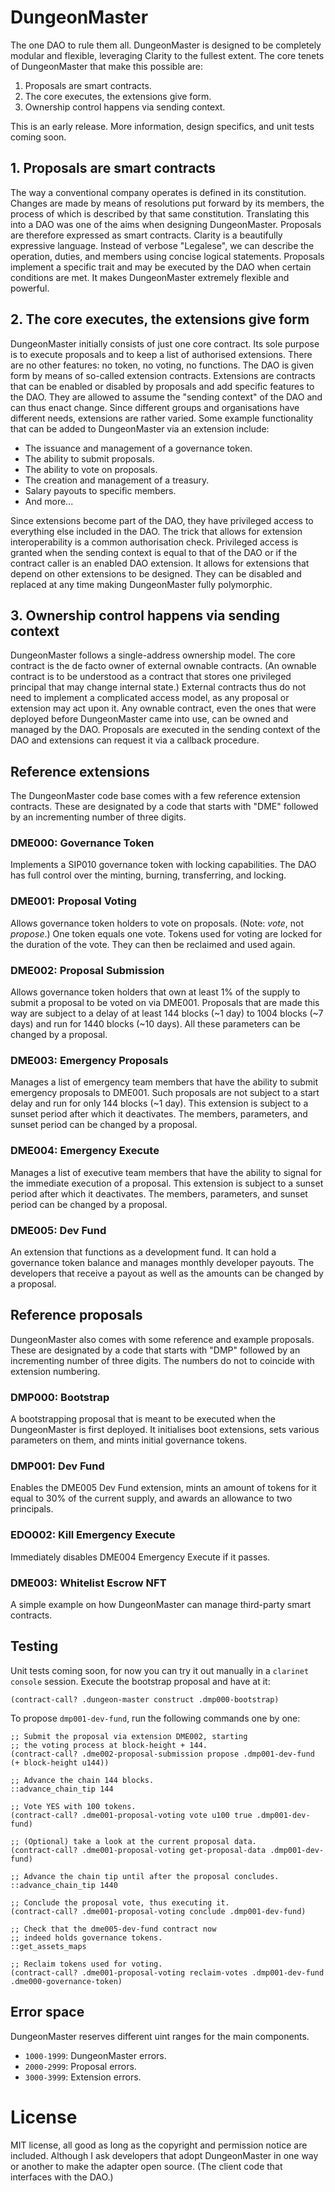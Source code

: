 # DungeonMaster

The one DAO to rule them all. DungeonMaster is designed to be completely modular and flexible, leveraging Clarity to the fullest extent. The core tenets of DungeonMaster that make this possible are:

1. Proposals are smart contracts.
2. The core executes, the extensions give form.
3. Ownership control happens via sending context.

This is an early release. More information, design specifics, and unit tests coming soon.

## 1. Proposals are smart contracts

The way a conventional company operates is defined in its constitution. Changes are made by means of resolutions put forward by its members, the process of which is described by that same constitution. Translating this into a DAO was one of the aims when designing DungeonMaster. Proposals are therefore expressed as smart contracts. Clarity is a beautifully expressive language. Instead of verbose "Legalese", we can describe the operation, duties, and members using concise logical statements. Proposals implement a specific trait and may be executed by the DAO when certain conditions are met. It makes DungeonMaster extremely flexible and powerful.

## 2. The core executes, the extensions give form

DungeonMaster initially consists of just one core contract. Its sole purpose is to execute proposals and to keep a list of authorised extensions. There are no other features: no token, no voting, no functions. The DAO is given form by means of so-called extension contracts. Extensions are contracts that can be enabled or disabled by proposals and add specific features to the DAO. They are allowed to assume the "sending context" of the DAO and can thus enact change. Since different groups and organisations have different needs, extensions are rather varied. Some example functionality that can be added to DungeonMaster via an extension include:

- The issuance and management of a governance token.
- The ability to submit proposals.
- The ability to vote on proposals.
- The creation and management of a treasury.
- Salary payouts to specific members.
- And more...

Since extensions become part of the DAO, they have privileged access to everything else included in the DAO. The trick that allows for extension interoperability is a common authorisation check. Privileged access is granted when the sending context is equal to that of the DAO or if the contract caller is an enabled DAO extension. It allows for extensions that depend on other extensions to be designed. They can be disabled and replaced at any time making DungeonMaster fully polymorphic.

## 3. Ownership control happens via sending context

DungeonMaster follows a single-address ownership model. The core contract is the de facto owner of external ownable contracts. (An ownable contract is to be understood as a contract that stores one privileged principal that may change internal state.) External contracts thus do not need to implement a complicated access model, as any proposal or extension may act upon it. Any ownable contract, even the ones that were deployed before DungeonMaster came into use, can be owned and managed by the DAO. Proposals are executed in the sending context of the DAO and extensions can request it via a callback procedure.

## Reference extensions

The DungeonMaster code base comes with a few reference extension contracts. These are designated by a code that starts with "DME" followed by an incrementing number of three digits.

### DME000: Governance Token

Implements a SIP010 governance token with locking capabilities. The DAO has full control over the minting, burning, transferring, and locking.

### DME001: Proposal Voting

Allows governance token holders to vote on proposals. (Note: _vote_, not _propose_.) One token equals one vote. Tokens used for voting are locked for the duration of the vote. They can then be reclaimed and used again.

### DME002: Proposal Submission

Allows governance token holders that own at least 1% of the supply to submit a proposal to be voted on via DME001. Proposals that are made this way are subject to a delay of at least 144 blocks (~1 day) to 1004 blocks (~7 days) and run for 1440 blocks (~10 days). All these parameters can be changed by a proposal.

### DME003: Emergency Proposals

Manages a list of emergency team members that have the ability to submit emergency proposals to DME001. Such proposals are not subject to a start delay and run for only 144 blocks (~1 day). This extension is subject to a sunset period after which it deactivates. The members, parameters, and sunset period can be changed by a proposal.

### DME004: Emergency Execute

Manages a list of executive team members that have the ability to signal for the immediate execution of a proposal. This extension is subject to a sunset period after which it deactivates. The members, parameters, and sunset period can be changed by a proposal.

### DME005: Dev Fund

An extension that functions as a development fund. It can hold a governance token balance and manages monthly developer payouts. The developers that receive a payout as well as the amounts can be changed by a proposal.

## Reference proposals

DungeonMaster also comes with some reference and example proposals. These are designated by a code that starts with "DMP" followed by an incrementing number of three digits. The numbers do not to coincide with extension numbering.

### DMP000: Bootstrap

A bootstrapping proposal that is meant to be executed when the DungeonMaster is first deployed. It initialises boot extensions, sets various parameters on them, and mints initial governance tokens.

### DMP001: Dev Fund

Enables the DME005 Dev Fund extension, mints an amount of tokens for it equal to 30% of the current supply, and awards an allowance to two principals.

### EDO002: Kill Emergency Execute

Immediately disables DME004 Emergency Execute if it passes.

### DME003: Whitelist Escrow NFT

A simple example on how DungeonMaster can manage third-party smart contracts.

## Testing

Unit tests coming soon, for now you can try it out manually in a `clarinet console` session. Execute the bootstrap proposal and have at it:

```clarity
(contract-call? .dungeon-master construct .dmp000-bootstrap)
```

To propose `dmp001-dev-fund`, run the following commands one by one:

```clarity
;; Submit the proposal via extension DME002, starting
;; the voting process at block-height + 144.
(contract-call? .dme002-proposal-submission propose .dmp001-dev-fund (+ block-height u144))

;; Advance the chain 144 blocks.
::advance_chain_tip 144

;; Vote YES with 100 tokens.
(contract-call? .dme001-proposal-voting vote u100 true .dmp001-dev-fund)

;; (Optional) take a look at the current proposal data.
(contract-call? .dme001-proposal-voting get-proposal-data .dmp001-dev-fund)

;; Advance the chain tip until after the proposal concludes.
::advance_chain_tip 1440

;; Conclude the proposal vote, thus executing it.
(contract-call? .dme001-proposal-voting conclude .dmp001-dev-fund)

;; Check that the dme005-dev-fund contract now
;; indeed holds governance tokens.
::get_assets_maps

;; Reclaim tokens used for voting.
(contract-call? .dme001-proposal-voting reclaim-votes .dmp001-dev-fund .dme000-governance-token)
```

## Error space

DungeonMaster reserves different uint ranges for the main components.

- `1000-1999`: DungeonMaster errors.
- `2000-2999`: Proposal errors.
- `3000-3999`: Extension errors.

# License

MIT license, all good as long as the copyright and permission notice are included. Although I ask developers that adopt DungeonMaster in one way or another to make the adapter open source. (The client code that interfaces with the DAO.)

